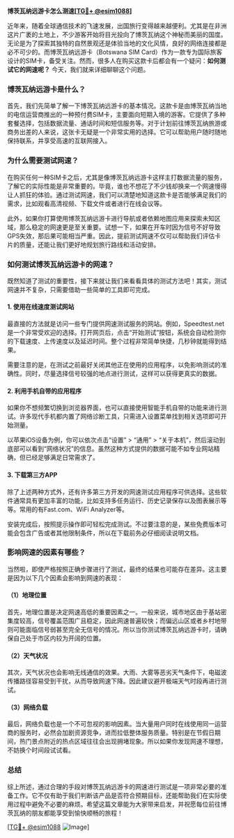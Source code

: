 **博茨瓦纳远游卡怎么测速[[TG💪+ @esim1088](https://t.me/s/esim1088)]**

近年来，随着全球通信技术的飞速发展，出国旅行变得越来越便利。尤其是在非洲这片广袤的土地上，不少游客开始将目光投向了博茨瓦纳这个神秘而美丽的国度。无论是为了探索其独特的自然景观还是体验当地的文化风情，良好的网络连接都是必不可少的。而博茨瓦纳远游卡（Botswana SIM Card）作为一款专为国际旅客设计的SIM卡，备受关注。然而，很多人在购买这款卡后都会有一个疑问：**如何测试它的网速呢？** 今天，我们就来详细聊聊这个问题。

### 博茨瓦纳远游卡是什么？

首先，我们先简单了解一下博茨瓦纳远游卡的基本情况。这款卡是由博茨瓦纳当地的电信运营商推出的一种预付费SIM卡，主要面向短期入境的游客。它提供了多种套餐选择，包括数据流量、通话时间和短信服务等。对于计划前往博茨瓦纳旅游或商务出差的人来说，这张卡无疑是一个非常实用的选择。它可以帮助用户随时随地保持联系，并享受高速的互联网接入。

### 为什么需要测试网速？

在购买任何一种SIM卡之后，尤其是像博茨瓦纳远游卡这样主打数据流量的服务，了解它的实际性能是非常重要的。毕竟，谁也不想花了不少钱却换来一个网速慢得让人抓狂的体验。通过测试网速，我们可以清楚地知道这款卡是否能够满足我们的需求，比如观看高清视频、下载文件或者进行在线会议等。

此外，如果你打算使用博茨瓦纳远游卡进行导航或者依赖地图应用来探索未知区域，那么稳定的网速更是至关重要。试想一下，如果在开车时因为信号不好导致GPS失效，那后果可能相当严重。因此，提前测试网速不仅可以帮助我们评估卡片的质量，还能让我们更好地规划旅行路线和活动安排。

### 如何测试博茨瓦纳远游卡的网速？

既然知道了测试的重要性，接下来就让我们来看看具体的测试方法吧！其实，测试网速并不复杂，只需要借助一些简单的工具即可完成。

#### 1. 使用在线速度测试网站

最直接的方法就是访问一些专门提供网速测试服务的网站。例如，Speedtest.net 是一个非常受欢迎的选择。打开网页后，点击“开始测试”按钮，系统会自动检测你的下载速度、上传速度以及延迟时间。整个过程非常简单快捷，几秒钟就能得到结果。

需要注意的是，在测试之前最好关闭其他正在使用的应用程序，以免影响测试的准确性。同时，尽量选择信号较强的地点进行测试，这样可以获得更真实的数据。

#### 2. 利用手机自带的应用程序

如果你不想频繁切换到浏览器界面，也可以直接使用智能手机自带的功能来进行测试。许多现代手机都内置了网络诊断工具，只需进入设置菜单找到相关选项即可开始测量。

以苹果iOS设备为例，你可以依次点击“设置” > “通用” > “关于本机”，然后滚动到底部可以看到“网络状况”的信息。虽然这种方式提供的数据可能不如专业网站精确，但已经足够满足日常需求了。

#### 3. 下载第三方APP

除了上述两种方式外，还有许多第三方开发的网速测试应用程序可供选择。这些软件通常具有更加丰富的功能，比如支持多任务运行、历史记录保存以及图表展示等等。常用的有Fast.com、WiFi Analyzer等。

安装完成后，按照提示操作即可轻松完成测试。不过要注意的是，某些免费版本可能会包含广告或者其他限制条件，所以在下载前务必仔细阅读说明文档。

### 影响网速的因素有哪些？

当然啦，即使严格按照正确步骤进行了测试，最终的结果也可能存在差异。这主要是因为以下几个因素会影响到网速的表现：

#### （1）地理位置

首先，地理位置是决定网速高低的重要因素之一。一般来说，城市地区由于基站密集度较高，信号覆盖范围广且稳定，因此网速普遍较快；而偏远山区或者乡村地带则可能面临信号弱甚至完全无信号的情况。所以当你测试博茨瓦纳远游卡时，请确保自己处于市区内较为开阔的位置。

#### （2）天气状况

其次，天气状况也会影响无线通信的效果。大雨、大雾等恶劣天气条件下，电磁波传播路径容易受到干扰，从而导致网速下降。因此建议避开极端天气时段再进行测试。

#### （3）网络负载

最后，网络负载也是一个不可忽视的影响因素。当大量用户同时在线使用同一运营商的服务时，必然会加剧资源竞争，进而拉低整体服务质量。特别是在节假日期间，热门景点附近的热点区域往往会出现拥堵现象。所以如果你发现网速不理想，不妨换个时间段试试看。

### 总结

综上所述，通过合理的手段对博茨瓦纳远游卡的网速进行测试是一项非常必要的准备工作。它不仅有助于我们判断该产品是否符合预期目标，还能帮助我们在实际使用过程中避免不必要的麻烦。希望这篇文章能为大家带来启发，并祝愿每位前往博茨瓦纳的朋友都能享受到愉快顺畅的旅程！

[[TG💪+ @esim1088](https://t.me/s/esim1088) ![Image](https://i.postimg.cc/4NQfJmqS/Snipaste-2025-05-13-00-14-12.png)]